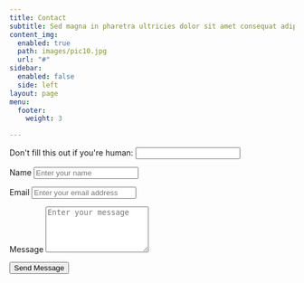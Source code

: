 ```yaml
---
title: Contact
subtitle: Sed magna in pharetra ultricies dolor sit amet consequat adipiscing lorem.
content_img:
  enabled: true
  path: images/pic10.jpg
  url: "#"
sidebar:
  enabled: false
  side: left
layout: page
menu:
  footer:
    weight: 3

---
```

  <form name="contactForm" method="POST" netlify-honeypot="bot-field" data-netlify="true" id="contact-form"
  class="contact-form">
  <p class="screen-reader-text">
    <label>Don't fill this out if you're human: <input name="bot-field" /></label>
  </p>
  <p class="form-row">
    <label class="form-label" for="contact-user-name">Name</label>
    <input type="text" name="name" id="contact-user-name" class="form-input" placeholder="Enter your name">
    <span class="input-focus" aria-hidden="true"></span>
  </p>
  <p class="form-row">
    <label class="form-label" for="contact-user-email">Email</label>
    <input type="email" name="email" id="contact-user-email" class="form-input" placeholder="Enter your email address">
    <span class="input-focus" aria-hidden="true"></span>
  </p>
  <p class="form-row">
    <label class="form-label" for="contact-message">Message</label>
    <textarea name="message" id="contact-message" class="form-textarea" rows="5" placeholder="Enter your message"></textarea>
    <span class="input-focus" aria-hidden="true"></span>
  </p>
  <input type="hidden" name="form-name" value="contactForm" />
  <p class="form-row form-submit">
    <button type="submit" class="button">Send Message</button>
  </p>
</form><!-- .contact-form -->